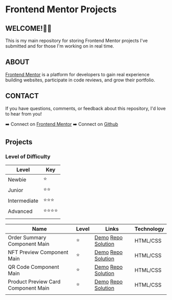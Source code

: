 # Frontend Mentor Projects

## WELCOME!🖐🏼

This is my main repository for storing Frontend Mentor projects I've submitted and for those I'm working on in real time.

## ABOUT
[Frontend Mentor](https://www.frontendmentor.io/) is a platform for developers to gain real experience building websites, participate in code reviews, and grow their portfolio.

## CONTACT
If you have questions, comments, or feedback about this repository, I'd love to hear from you!

➡️ Connect on [Frontend Mentor](https://www.frontendmentor.io/profile/indychrista)
➡️ Connect on [Github](https://github.com/indychrista)

## Projects

### Level of Difficulty
| Level | Key |
| ----- | --- |
| Newbie | ⭐ |
| Junior | ⭐⭐ |
| Intermediate | ⭐⭐⭐ |
| Advanced | ⭐⭐⭐⭐ |
| | |

| Name | Level | Links | Technology |
| ---- | ----- | ----- | ----- |
| Order Summary Component Main | ⭐ | [Demo]() [Repo]() [Solution]() | HTML/CSS |
| NFT Preview Component Main | ⭐ | [Demo](https://indychrista.github.io/frontend-mentor-repo/nft-preview-card-component-main/index.html) [Repo](https://github.com/indychrista/frontend-mentor-repo/tree/main/nft-preview-card-component-main) [Solution](https://www.frontendmentor.io/solutions/nft-preview-card-component-using-flexbox-foZ9_sUAP2) | HTML/CSS |
| QR Code Component Main | ⭐ | [Demo](https://indychrista.github.io/frontend-mentor-repo/qr-code-component-main/index.html) [Repo](https://github.com/indychrista/frontend-mentor-repo/tree/main/qr-code-component-main) [Solution](https://www.frontendmentor.io/solutions/qr-code-component-r8X23FtaEM) | HTML/CSS |
| Product Preview Card Component Main | ⭐ | [Demo](https://indychrista.github.io/frontend-mentor-repo/product-preview-card-component-main/index.html) [Repo](https://github.com/indychrista/frontend-mentor-repo/tree/main/product-preview-card-component-main) [Solution](https://www.frontendmentor.io/solutions/product-preview-card-component-using-flexbox-and-css-variables-y68lkTCpOK) | HTML/CSS | 
| | | | |




